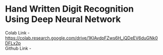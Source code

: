 # Hand Written Digit Recognition Using Deep Neural Network
Colab Link - https://colab.research.google.com/drive/1KIAvdpFZws6H_iQDeEV6duGNk0DFLx2p  
Github Link - 
